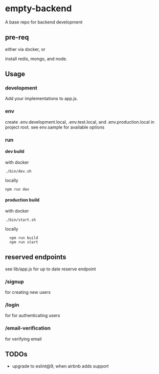 # empty-backend

A base repo for backend development

## pre-req

either via docker, or

install redis, mongo, and node.

## Usage

### development

Add your implementations to app.js.

### env

create .env.development.local, .env.test.local, and .env.production.local in project root. see env.sample for available options

### run

#### dev build

with docker

```./bin/dev.sh```

locally

```npm run dev```

#### production build

with docker

```./bin/start.sh```

locally

```
  npm run build
  npm run start
```

## reserved endpoints

see lib/app.js for up to date reserve endpoint

### /signup

for creating new users

### /login

for for authenticating users

### /email-verification

for verifying email

## TODOs

* upgrade to eslint@9, when airbnb adds support
